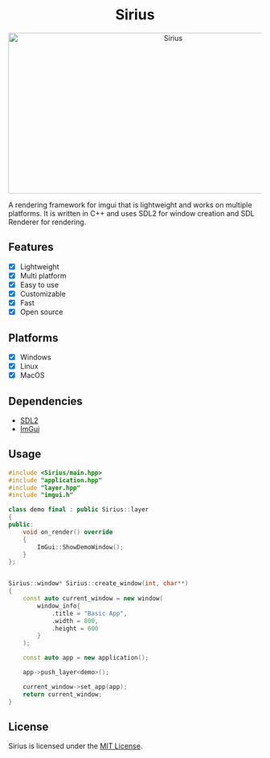 <h1 id="title" align="center">Sirius</h1>

<p align="center"><img src="https://socialify.git.ci/iRevolutionDev/Sirius/image?description=1&descriptionEditable=Lightweight%20multi%20platform%20imgui%20rendering%20framework&forks=1&issues=1&language=1&name=1&owner=1&pattern=Plus&stargazers=1&theme=Auto" alt="Sirius" width="640" height="320" /></p>

A rendering framework for imgui that is lightweight and works on multiple platforms. It is written in C++ and uses SDL2
for window creation and SDL Renderer for rendering.

## Features

- [x] Lightweight
- [x] Multi platform
- [x] Easy to use
- [x] Customizable
- [x] Fast
- [x] Open source

## Platforms

- [x] Windows
- [x] Linux
- [x] MacOS

## Dependencies

- [SDL2](https://www.libsdl.org/download-2.0.php)
- [ImGui](https://github.com/ocornut/imgui)

## Usage

```cpp
#include <Sirius/main.hpp>
#include "application.hpp"
#include "layer.hpp"
#include "imgui.h"

class demo final : public Sirius::layer
{
public:
    void on_render() override
    {
        ImGui::ShowDemoWindow();
    }
};


Sirius::window* Sirius::create_window(int, char**)
{
    const auto current_window = new window(
        window_info{
            .title = "Basic App",
            .width = 800,
            .height = 600
        }
    );

    const auto app = new application();

    app->push_layer<demo>();

    current_window->set_app(app);
    return current_window;
}
```

## License

Sirius is licensed under the [MIT License](https://mit-license.org/).